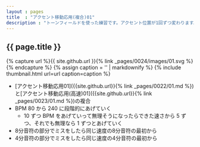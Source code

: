 ```yaml
---
layout : pages
title  : "アクセント移動応用(複合)01"
description : "トーンフィールドを使った練習です。アクセント位置が1回ずつ変わります。途中で8分音符になります。"
---
```


## {{ page.title }}

{% capture url %}{{ site.github.url }}{% link _pages/0024/images/01.svg %}{% endcapture %}
{% assign caption = '' | markdownify %}
{% include thumbnail.html url=url caption=caption %}

* [アクセント移動応用01]({{site.github.url}}{% link _pages/0022/01.md %})と[アクセント移動応用(高速)01]({{site.github.url}}{% link _pages/0023/01.md %})の複合
* BPM 80 から 240 に段階的にあげていく
  * 10 ずつ BPM をあげていって無理そうになったらできた速さから 5 ずつ、それでも無理なら 1 ずつとあげていく
* 8分音符の部分でミスをしたら同じ速度の8分音符の最初から
* 4分音符の部分でミスをしたら同じ速度の4分音符の最初から